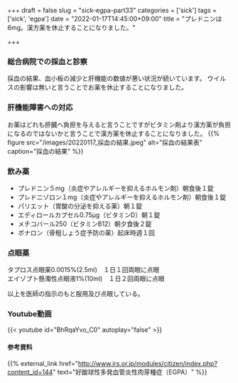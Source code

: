 +++
draft = false
slug = "sick-egpa-part33"
categories = ['sick']
tags = ['sick', 'egpa']
date = "2022-01-17T14:45:00+09:00"
title = "プレドニンは6mg。漢方薬を休止することになりました。"

+++

### 総合病院での採血と診察
採血の結果、血小板の減少と肝機能の数値が悪い状況が続いています。
ウイルスの影響は無いと言うことでお薬を休止することになりました。

<!--more-->

### 肝機能障害への対応
お薬はどれも肝臓へ負担を与えると言うことですがビタミン剤より漢方薬が負担になるのではないかと言うことで漢方薬を休止することになりました。
{{% figure src="/images/20220117_採血の結果.jpeg" alt="採血の結果表" caption="採血の結果" %}}

### 飲み薬
- プレドニン５mg（炎症やアレルギーを抑えるホルモン剤）朝食後１錠   
- プレドニゾロン１mg（炎症やアレルギーを抑えるホルモン剤）朝食後１錠
- パリエット（胃酸の分泌を抑える薬）朝１錠  
- エディロールカプセル0.75μg（ビタミンD）朝１錠
- メチコバール250（ビタミンB12）朝夕食後２錠  
- ボナロン（骨粗しょう症予防の薬）起床時週１回

### 点眼薬
タプロス点眼薬0.0015%(2.5ml)　１日１回両眼に点眼  
エイゾプト懸濁性点眼液1%(10ml)　１日２回両眼に点眼

以上を医師の指示のもと服用及び点眼している。

### Youtube動画

{{< youtube id="BhRqaYvo_C0" autoplay="false" >}}

#### 参考資料

{{% external_link href="http://www.jrs.or.jp/modules/citizen/index.php?content_id=144" text="好酸球性多発血管炎性肉芽種症（EGPA）" %}}
